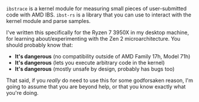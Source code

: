 
`ibstrace` is a kernel module for measuring small pieces of user-submitted 
code with AMD IBS. `ibst-rs` is a library that you can use to interact
with the kernel module and parse samples.

I've written this specifically for the Ryzen 7 3950X in my desktop machine, 
for learning about/experimenting with the Zen 2 microarchitecture. You should 
probably know that:

- **It's dangerous** (no compatibility outside of AMD Family 17h, Model 71h)
- **It's dangerous** (lets you execute arbitrary code in the kernel)
- **It's dangerous** (mostly unsafe by design, probably has bugs too)

That said, if you *really* do need to use this for some godforsaken reason, 
I'm going to assume that you are beyond help, or that you know exactly what 
you're doing. 

